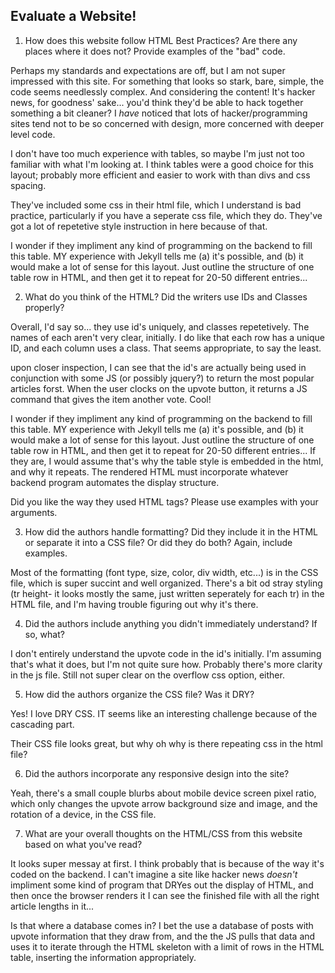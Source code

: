 ## Evaluate a Website! 
 
1) How does this website follow HTML Best Practices? Are there any places where 
it does not?  Provide examples of the "bad" code.

Perhaps my standards and expectations are off, but I am not super impressed with this site. For something that looks so stark, bare, simple, the code seems needlessly complex. And considering the content! It's hacker news, for goodness' sake... you'd think they'd be able to hack together something a bit cleaner? I *have* noticed that lots of hacker/programming sites tend not to be so concerned with design, more concerned with deeper level code. 

I don't have too much experience with tables, so maybe I'm just not too familiar with what I'm looking at. I think tables were a good choice for this layout; probably more efficient and easier to work with than divs and css spacing.

They've included some css in their html file, which I understand is bad practice, particularly if you have a seperate css file, which they do. They've got a lot of repetetive style instruction in here because of that.

I wonder if they impliment any kind of programming on the backend to fill this table. MY experience with Jekyll tells me (a) it's possible, and (b) it would make a lot of sense for this layout. Just outline the structure of one table row in HTML, and then get it to repeat for 20-50 different entries...
 
2) What do you think of the HTML? Did the writers use IDs and Classes properly? 

Overall, I'd say so... they use id's uniquely, and classes repetetively. The names of each aren't very clear, initially. I do like that each row has a unique ID, and each column uses a class. That seems appropriate, to say the least.

upon closer inspection, I can see that the id's are actually being used in conjunction with some JS (or possibly jquery?) to return the most popular articles forst. When the user clocks on the upvote button, it returns a JS command that gives the item another vote. Cool!

I wonder if they impliment any kind of programming on the backend to fill this table. MY experience with Jekyll tells me (a) it's possible, and (b) it would make a lot of sense for this layout. Just outline the structure of one table row in HTML, and then get it to repeat for 20-50 different entries... If they are, I would assume that's why the table style is embedded in the html, and why it repeats. The rendered HTML must incorporate whatever backend program automates the display structure.

Did you like the way they used HTML tags?  Please use examples with your arguments.
 
3) How did the authors handle formatting? Did they include it in the HTML or 
separate it into a CSS file? Or did they do both?  Again, include examples.

Most of the formatting (font type, size, color, div width, etc...) is in the CSS file, which is super succint and well organized. There's a bit od stray styling (tr height- it looks mostly the same, just written seperately for each tr) in the HTML file, and I'm having trouble figuring out why it's there.
 
4) Did the authors include anything you didn't immediately understand? 
If so, what?

I don't entirely understand the upvote code in the id's initially. I'm assuming that's what it does, but I'm not quite sure how. Probably there's more clarity in the js file. Still not super clear on the overflow css option, either.
 
5) How did the authors organize the CSS file? Was it DRY?

Yes! I love DRY CSS. IT seems like an interesting challenge because of the cascading part.

Their CSS file looks great, but why oh why is there repeating css in the html file?
 
6) Did the authors incorporate any responsive design into the site?

Yeah, there's a small couple blurbs about mobile device screen pixel ratio, which only changes the upvote arrow background size and image, and the rotation of a device, in the CSS file.
 
7) What are your overall thoughts on the HTML/CSS from this website based on 
what you've read?

It looks super messay at first. I think probably that is because of the way it's coded on the backend. I can't imagine a site like hacker news *doesn't* impliment some kind of program that DRYes out the display of HTML, and then once the browser renders it I can see the finished file with all the right article lengths in it...

Is that where a database comes in? I bet the use a database of posts with upvote information that they draw from, and the the JS pulls that data and uses it to iterate through the HTML skeleton with a limit of rows in the HTML table, inserting the information appropriately.

